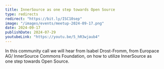 ```yaml
---
title: InnerSource as one step towards Open Source
type: redirects
redirect: "https://bit.ly/ISC10sep"
image: "/images/events/meetup-2024-09-17.png"
date: 2024-09-17
publishDate: 2024-07-29
youtubeLink: "https://youtu.be/5_hR3wjaub4"
---
```


In this community call we will hear from Isabel Drost-Fromm, from Europace AG/ InnerSource Commons Foundation, on how to utilize InnerSource as one step towards Open Source.
